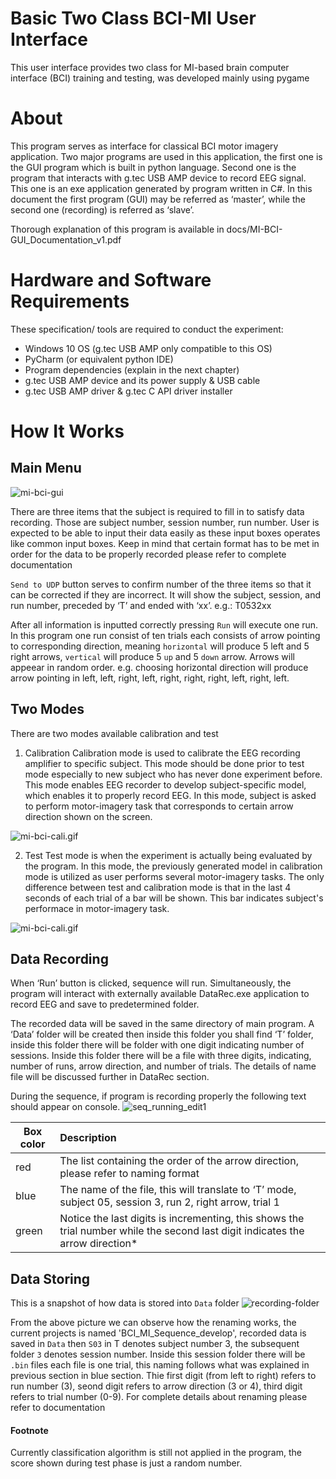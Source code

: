# Basic Two Class BCI-MI User Interface
This user interface provides two class for MI-based brain computer interface (BCI) training and testing, was developed mainly using pygame

# About
This program serves as interface for classical BCI motor imagery application. Two major programs are used in this application, the first one is the GUI program which is built in python language. Second one is the program that interacts with g.tec USB AMP device to record EEG signal. This one is an exe application generated by program written in C#. In this document the first program (GUI) may be referred as ‘master’, while the second one (recording) is referred as ‘slave’.

Thorough explanation of this program is available in docs/MI-BCI-GUI_Documentation_v1.pdf

# Hardware and Software Requirements
These specification/ tools are required to conduct the experiment:
- Windows 10 OS (g.tec USB AMP only compatible to this OS)
- PyCharm (or equivalent python IDE)
- Program dependencies (explain in the next chapter)
- g.tec USB AMP device and its power supply & USB cable
- g.tec USB AMP driver & g.tec C API driver installer

# How It Works
## Main Menu
![mi-bci-gui](/images/gif/mi-bci-gui.gif)

There are three items that the subject is required to fill in to satisfy data recording. Those are subject number, session number, run number. User is expected to be able to input their data easily as these input boxes operates like common input boxes. Keep in mind that certain format has to be met in order for the data to be properly recorded please refer to complete documentation

`Send to UDP` button serves to confirm number of the three items so that it can be corrected if they are incorrect. It will show the subject, session, and run number, preceded by ‘T’ and ended with ‘xx’. e.g.: T0532xx

After all information is inputted correctly pressing `Run` will execute one run. In this program one run consist of ten trials each consists of arrow pointing to corresponding direction, meaning `horizontal` will produce 5 left and 5 right arrows, `vertical` will produce 5 `up` and 5 `down` arrow. Arrows will appeear in random order. e.g. choosing horizontal direction will produce arrow pointing in left, left, right, left, right, right, right, left, right, left.

## Two Modes
There are two modes available calibration and test
1. Calibration
Calibration mode is used to calibrate the EEG recording amplifier to specific subject. This mode should be done prior to test mode especially to new subject who has never done experiment before. This mode enables EEG recorder to develop subject-specific model, which enables it to properly record EEG. In this mode, subject is asked to perform motor-imagery task that corresponds to certain arrow direction shown on the screen. 

![mi-bci-cali.gif](/images/gif/mi-bci-cali.gif)

2. Test
Test mode is when the experiment is actually being evaluated by the program. In this mode, the previously generated model in calibration mode is utilized as user performs several motor-imagery tasks. The only difference between test and calibration mode is that in the last 4 seconds of each trial of a bar will be shown. This bar indicates subject's performace in motor-imagery task.

![mi-bci-cali.gif](/images/gif/mi-bci-test.gif)


## Data Recording
When ‘Run’ button is clicked, sequence will run. Simultaneously, the program will interact with externally available DataRec.exe application to record EEG and save to predetermined folder.

The recorded data will be saved in the same directory of main program. A ‘Data’ folder will be created then inside this folder you shall find ‘T’ folder, inside this folder there will be folder with one digit indicating number of sessions. Inside this folder there will be a file with three digits, indicating, number of runs, arrow direction, and number of trials. The details of name file will be discussed further in DataRec section.

During the sequence, if program is recording properly the following text should appear on console.
![seq_running_edit1](/images/seq_running_edit1.png)

Box color | Description
---|:---
red |The list containing the order of the arrow direction, please refer to naming format
blue|The name of the file, this will translate to ‘T’ mode, subject 05, session 3, run 2, right arrow, trial 1
green|Notice the last digits is incrementing, this shows the trial number while the second last digit indicates the arrow direction*

## Data Storing
This is a snapshot of how data is stored into `Data` folder
![recording-folder](/images/recording-folder.png)

From the above picture we can observe how the renaming works, the current projects is named 'BCI_MI_Sequence_develop', recorded data is saved in `Data` then `S03` in T denotes subject number 3, the subsequent folder `3` denotes session number. Inside this session folder there will be `.bin` files each file is one trial, this naming follows what was explained in previous section in blue section. Thie first digit (from left to right) refers to run number (3), seond digit refers to arrow direction (3 or 4), third digit refers to trial number (0-9). For complete details about renaming please refer to documentation


#### Footnote
Currently classification algorithm is still not applied in the program, the score shown during test phase is just a random number.
